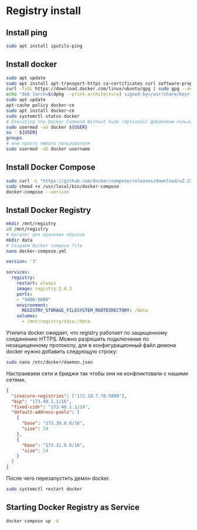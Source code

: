 # Registry install
## Install ping
```bash
sudo apt install iputils-ping
```
## Install docker
```bash
sudo apt update
sudo apt install apt-transport-https ca-certificates curl software-properties-common
curl -fsSL https://download.docker.com/linux/ubuntu/gpg | sudo gpg --dearmor -o /usr/share/keyrings/docker-archive-keyring.gpg
echo "deb [arch=$(dpkg --print-architecture) signed-by=/usr/share/keyrings/docker-archive-keyring.gpg] https://download.docker.com/linux/ubuntu $(lsb_release -cs) stable" | sudo tee /etc/apt/sources.list.d/docker.list > /dev/null
sudo apt update
apt-cache policy docker-ce
sudo apt install docker-ce
sudo systemctl status docker
# Executing the Docker Command Without Sudo (Optional) Добавляем пользователя под которым мы залогинены в группу docker
sudo usermod -aG docker ${USER}
su - ${USER}
groups
# или просто любого пользователя
sudo usermod -aG docker username
```

## Install Docker Compose
```bash
sudo curl -L "https://github.com/docker/compose/releases/download/v2.27.0/docker-compose-linux-x86_64" -o /usr/local/bin/docker-compose
sudo chmod +x /usr/local/bin/docker-compose
docker-compose --version
```

## Install Docker Registry
```bash
mkdir /mnt/registry
cd /mnt/registry
# Каталог для хранения образов
mkdir data
# Создаем Docker compose file
nano docker-compose.yml
```

```yaml
version: '3'

services:
  registry:
    restart: always
    image: registry:2.8.3
    ports:
    - "5000:5000"
    environment:
      REGISTRY_STORAGE_FILESYSTEM_ROOTDIRECTORY: /data
    volumes:
      - /mnt/registry/data:/data
```

Утилита docker ожидает, что registry работает по защищенному соединению HTTPS. Можно разрешить подключение по незащищенному протоколу, для в конфигурационный файл демона docker нужно добавить следующую строку:

```bash
sudo nano /etc/docker/daemon.json
```
Настраиваем сети и бриджи так чтобы они не конфликтовали с нашими сетями.
```json
{
  "insecure-registries": ["172.18.7.76:5000"],
  "bip": "173.40.1.1/16",
  "fixed-cidr": "173.40.1.1/24",
  "default-address-pools": [
    {
      "base": "173.30.0.0/16",
      "size": 24
    },
    {
      "base": "173.31.0.0/16",
      "size": 24
    }
  ]
}
```

После чего перезапустить демон docker.
```bash
sudo systemctl restart docker
```

## Starting Docker Registry as Service
```bash
docker compose up -d
```
